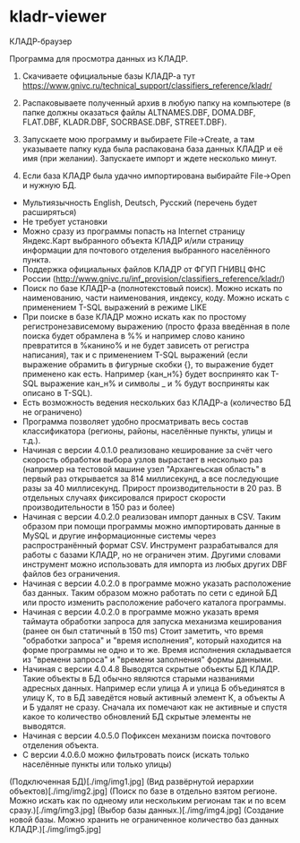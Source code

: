 # kladr-viewer
КЛАДР-браузер

Программа для просмотра данных из КЛАДР.

1) Скачиваете официальные базы КЛАДР-а тут https://www.gnivc.ru/technical_support/classifiers_reference/kladr/

2) Распаковываете полученный архив в любую папку на компьютере (в папке должны оказаться файлы ALTNAMES.DBF, DOMA.DBF, FLAT.DBF, KLADR.DBF, SOCRBASE.DBF, STREET.DBF).

3) Запускаете мою программу и выбираете File->Create, а там указываете папку куда была распакована база данных КЛАДР и её имя (при желании). Запускаете импорт и ждете несколько минут.

4) Если база КЛАДР была удачно импортирована выбирайте File->Open и нужную БД. 

 - Мультиязычность English, Deutsch, Русский (перечень будет расширяться)
 - Не требует установки
 - Можно сразу из программы попасть на Internet страницу Яндекс.Карт выбранного объекта КЛАДР и/или страницу информации для почтового отделения выбранного населённого пункта.
 - Поддержка официальных файлов КЛАДР от ФГУП ГНИВЦ ФНС России (http://www.gnivc.ru/inf_provision/classifiers_reference/kladr/)
 - Поиск по базе КЛАДР-а (полнотекстовый поиск). Можно искать по наименованию, части наименования, индексу, коду. Можно искать с применением T-SQL выражений в режиме LIKE
 - При поиске в базе КЛАДР можно искать как по простому регистронезависемому выражению (просто фраза введённая в поле поиска будет обрамлена в %% и например слово канино превратится в %канино% и не будет зависеть от регистра написания), так и с применением T-SQL выражений (если выражение обрамить в фигурные скобки {}, то выражение будет применено как есть. Например {кан_н%} будет воспринято как T-SQL выражение кан_н% и символы _ и % будут восприняты как описано в T-SQL).
 - Есть возможность ведения нескольких баз КЛАДР-а (количество БД не ограничено)
 - Программа позволяет удобно просматривать весь состав классификатора (регионы, районы, населённые пункты, улицы и т.д.).
 - Начиная с версии 4.0.1.0 реализовано кеширование за счёт чего скорость обработки выбора узлов вырастает в несколько раз (например на тестовой машине узел "Архангеьская область" в первый раз открывается за 814 миллисекунд, а все последующие разы за 40 миллисекунд. Прирост производительности в 20 раз. В отдельных случаях фиксировался прирост скорости производительности в 150 раз и более)
 - Начиная с версии 4.0.2.0 реализован импорт данных в CSV. Таким образом при помощи программы можно импортировать данные в MySQL и другие информационные системы через распространённый формат CSV. Инструмент разрабатывался для работы с базами КЛАДР, но не ограничен этим. Другими словами инструмент можно использовать для импорта из любых других DBF файлов без ограничения.
 - Начиная с версии 4.0.2.0 в программе можно указать расположение баз данных. Таким образом можно работать по сети с единой БД или просто изменить расположение рабочего каталога программы.
 - Начиная с версии 4.0.2.0 в программе можно указать время таймаута обработки запроса для запуска механизма кеширования (ранее он был статичный в 150 ms) Стоит заметить, что время "обработки запроса" и "время исполнения", который находится на форме программы не одно и то же. Время исполнения складывается из "времени запроса" и "времени заполнения" формы данными.
 - Начиная с версии 4.0.4.8 Выводятся скрытые объекты БД КЛАДР. Такие объекты в БД обычно являются старыми названиями адресных данных. Например если улица А и улица Б объединятся в улицу К, то в БД заведётся новый активный элемент К, а объекты А и Б удалят не сразу. Сначала их помечают как не активные и спустя какое то количество обновлений БД скрытые элементы не выводятся.
 - Начиная с версии 4.0.5.0 Пофиксен механизм поиска почтового отделения объекта.
 - С версии 4.0.6.0 можно фильтровать поиск (искать только населённые пункты или только улицы)
 
 (Подключенная БД)[./img/img1.jpg]
 (Вид развёрнутой иерархии объектов)[./img/img2.jpg]
 (Поиск по базе в отдельно взятом регионе. Можно искать как по однеому или нескольким регионам так и по всем сразу.)[./img/img3.jpg]
 (Выбор базы данных.)[./img/img4.jpg]
 (Создание новой базы. Можно хранить не ограниченное количество баз данных КЛАДР.)[./img/img5.jpg]